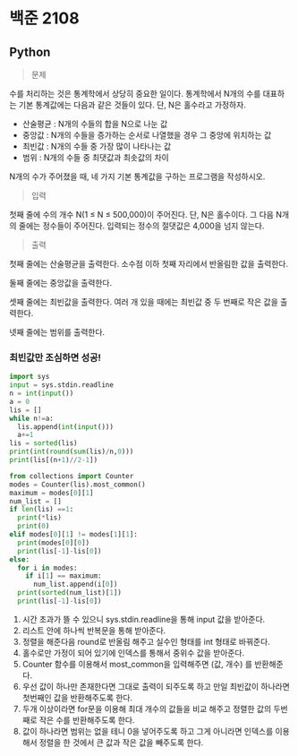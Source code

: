 # 백준 2108
## Python

> 문제

수를 처리하는 것은 통계학에서 상당히 중요한 일이다. 통계학에서 N개의 수를 대표하는 기본 통계값에는 다음과 같은 것들이 있다. 단, N은 홀수라고 가정하자.

- 산술평균 : N개의 수들의 합을 N으로 나눈 값
- 중앙값 : N개의 수들을 증가하는 순서로 나열했을 경우 그 중앙에 위치하는 값
- 최빈값 : N개의 수들 중 가장 많이 나타나는 값
- 범위 : N개의 수들 중 최댓값과 최솟값의 차이

N개의 수가 주어졌을 때, 네 가지 기본 통계값을 구하는 프로그램을 작성하시오.

>입력

첫째 줄에 수의 개수 N(1 ≤ N ≤ 500,000)이 주어진다. 단, N은 홀수이다. 그 다음 N개의 줄에는 정수들이 주어진다. 입력되는 정수의 절댓값은 4,000을 넘지 않는다.

>출력

첫째 줄에는 산술평균을 출력한다. 소수점 이하 첫째 자리에서 반올림한 값을 출력한다.

둘째 줄에는 중앙값을 출력한다.

셋째 줄에는 최빈값을 출력한다. 여러 개 있을 때에는 최빈값 중 두 번째로 작은 값을 출력한다.

넷째 줄에는 범위를 출력한다.

### 최빈값만 조심하면 성공!
```python
import sys
input = sys.stdin.readline
n = int(input())
a = 0
lis = []
while n!=a:
  lis.append(int(input()))
  a+=1
lis = sorted(lis)
print(int(round(sum(lis)/n,0)))
print(lis[(n+1)//2-1])

from collections import Counter
modes = Counter(lis).most_common()
maximum = modes[0][1]
num_list = []
if len(lis) ==1:
  print(*lis)
  print(0)
elif modes[0][1] != modes[1][1]:
  print(modes[0][0])
  print(lis[-1]-lis[0])
else:
  for i in modes:
    if i[1] == maximum:
      num_list.append(i[0])
  print(sorted(num_list)[1])
  print(lis[-1]-lis[0])
```
 1. 시간 초과가 뜰 수 있으니 sys.stdin.readline을 통해 input 값을 받아준다.
 2. 리스트 안에 하나씩 반복문을 통해 받아준다.
 3. 정렬을 해준다음 round로 반올림 해주고 실수인 형태를 int 형태로 바꿔준다.
 4. 홀수로만 가정이 되어 있기에 인덱스를 통해서 중위수 값을 받아준다.
 5. Counter 함수를 이용해서 most_common을 입력해주면 (값, 개수) 를 반환해준다.
 6. 우선 값이 하나만 존재한다면 그대로 출력이 되주도록 하고 만일 최빈값이 하나라면 첫번째인 값을 반환해주도록 한다.
 7. 두개 이상이라면 for문을 이용해 최대 개수의 값들을 비교 해주고 정렬한 값의 두번째로 작은 수를 반환해주도록 한다.
 8. 값이 하나라면 범위는 없을 테니 0을 넣어주도록 하고 그게 아니라면 인덱스를 이용해서 정렬을 한 것에서 큰 값과 작은 값을 빼주도록 한다.
